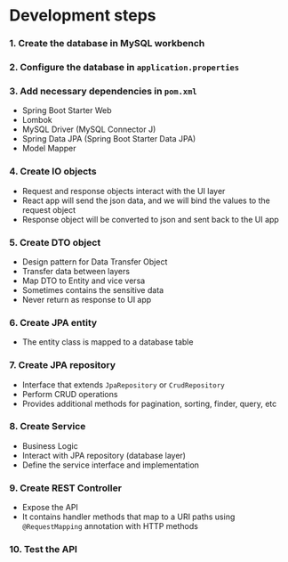 # Development steps

### 1. Create the database in MySQL workbench

### 2. Configure the database in `application.properties`

### 3. Add necessary dependencies in `pom.xml`
* Spring Boot Starter Web
* Lombok
* MySQL Driver (MySQL Connector J)
* Spring Data JPA (Spring Boot Starter Data JPA)
* Model Mapper

### 4. Create IO objects
* Request and response objects interact with the UI layer
* React app will send the json data, and we will bind the values to the request object
* Response object will be converted to json and sent back to the UI app

### 5. Create DTO object
* Design pattern for Data Transfer Object
* Transfer data between layers
* Map DTO to Entity and vice versa
* Sometimes contains the sensitive data
* Never return as response to UI app

### 6. Create JPA entity
* The entity class is mapped to a database table

### 7. Create JPA repository
* Interface that extends `JpaRepository` or `CrudRepository`
* Perform CRUD operations
* Provides additional methods for pagination, sorting, finder, query, etc

### 8. Create Service
* Business Logic
* Interact with JPA repository (database layer)
* Define the service interface and implementation

### 9. Create REST Controller
* Expose the API
* It contains handler methods that map to a URI paths using `@RequestMapping` annotation with HTTP methods

### 10. Test the API
